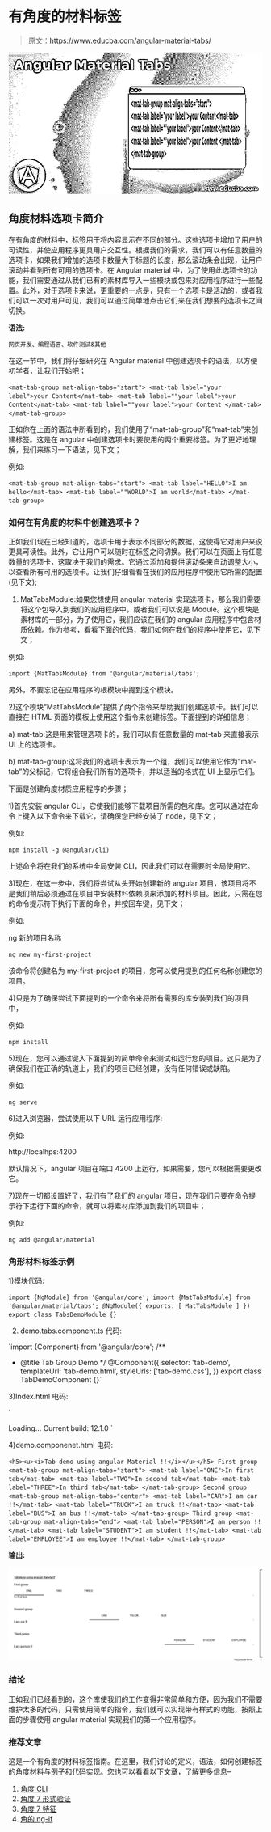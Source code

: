 # 有角度的材料标签

> 原文：<https://www.educba.com/angular-material-tabs/>

![Angular Material Tabs](img/1e2c1cbefd3d1cfd278fa3c987fbcae6.png)



## 角度材料选项卡简介

在有角度的材料中，标签用于将内容显示在不同的部分。这些选项卡增加了用户的可读性，并使应用程序更具用户交互性。根据我们的需求，我们可以有任意数量的选项卡，如果我们增加的选项卡数量大于标题的长度，那么滚动条会出现，让用户滚动并看到所有可用的选项卡。在 Angular material 中，为了使用此选项卡的功能，我们需要通过从我们已有的素材库导入一些模块或包来对应用程序进行一些配置。此外，对于选项卡来说，更重要的一点是，只有一个选项卡是活动的，或者我们可以一次对用户可见，我们可以通过简单地点击它们来在我们想要的选项卡之间切换。

**语法:**

<small>网页开发、编程语言、软件测试&其他</small>

在这一节中，我们将仔细研究在 Angular material 中创建选项卡的语法，以方便初学者，让我们开始吧；

`<mat-tab-group mat-align-tabs="start">
<mat-tab label="your label">your Content</mat-tab>
<mat-tab label=""your label">your Content</mat-tab>
<mat-tab label=""your label">your Content </mat-tab>
</mat-tab-group>`

正如你在上面的语法中所看到的，我们使用了“mat-tab-group”和“mat-tab”来创建标签。这是在 angular 中创建选项卡时要使用的两个重要标签。为了更好地理解，我们来练习一下语法，见下文；

例如:

`<mat-tab-group mat-align-tabs="start">
<mat-tab label="HELLO">I am hello</mat-tab>
<mat-tab label=""WORLD">I am world</mat-tab>
</mat-tab-group>`

### 如何在有角度的材料中创建选项卡？

正如我们现在已经知道的，选项卡用于表示不同部分的数据，这使得它对用户来说更具可读性。此外，它让用户可以随时在标签之间切换。我们可以在页面上有任意数量的选项卡，这取决于我们的需求。它通过添加和提供滚动条来自动调整大小，以查看所有可用的选项卡。让我们仔细看看在我们的应用程序中使用它所需的配置(见下文);

1) MatTabsModule:如果您想使用 angular material 实现选项卡，那么我们需要将这个包导入到我们的应用程序中，或者我们可以说是 Module。这个模块是素材库的一部分，为了使用它，我们应该在我们的 angular 应用程序中包含材质依赖。作为参考，看看下面的代码，我们如何在我们的程序中使用它，见下文；

例如:

`import {MatTabsModule} from '@angular/material/tabs';`

另外，不要忘记在应用程序的根模块中提到这个模块。

2)这个模块“MatTabsModule”提供了两个指令来帮助我们创建选项卡。我们可以直接在 HTML 页面的模板上使用这个指令来创建标签。下面提到的详细信息；

a) mat-tab:这是用来管理选项卡的，我们可以有任意数量的 mat-tab 来直接表示 UI 上的选项卡。

b) mat-tab-group:这将我们的选项卡表示为一个组，我们可以使用它作为“mat-tab”的父标记，它将组合我们所有的选项卡，并以适当的格式在 UI 上显示它们。

下面是创建角度材质应用程序的步骤；

1)首先安装 angular CLI，它使我们能够下载项目所需的包和库。您可以通过在命令上键入以下命令来下载它，请确保您已经安装了 node，见下文；

例如:

`npm install -g @angular/cli)`

上述命令将在我们的系统中全局安装 CLI，因此我们可以在需要时全局使用它。

3)现在，在这一步中，我们将尝试从头开始创建新的 angular 项目，该项目将不是我们稍后必须通过在项目中安装材料依赖项来添加的材料项目。因此，只需在您的命令提示符下执行下面的命令，并按回车键，见下文；

例如:

ng 新的项目名称

`ng new my-first-project`

该命令将创建名为 my-first-project 的项目，您可以使用提到的任何名称创建您的项目。

4)只是为了确保尝试下面提到的一个命令来将所有需要的库安装到我们的项目中，

例如:

`npm install`

5)现在，您可以通过键入下面提到的简单命令来测试和运行您的项目。这只是为了确保我们在正确的轨道上，我们的项目已经创建，没有任何错误或缺陷。

例如:

`ng serve`

6)进入浏览器，尝试使用以下 URL 运行应用程序:

例如:

http://localhps:4200

默认情况下，angular 项目在端口 4200 上运行，如果需要，您可以根据需要更改它。

7)现在一切都设置好了，我们有了我们的 angular 项目，现在我们只要在命令提示符下运行下面的命令，就可以将素材库添加到我们的项目中；

例如:

`ng add @angular/material`

### 角形材料标签示例

1)模块代码:

`import {NgModule} from '@angular/core';
import {MatTabsModule} from '@angular/material/tabs';
@NgModule({
exports: [
MatTabsModule
] })
export class TabsDemoModule {}`

2) demo.tabs.component.ts 代码:

`import {Component} from '@angular/core';
/**
* @title Tab Group Demo
*/
@Component({
selector: 'tab-demo',
templateUrl: 'tab-demo.html',
styleUrls: ['tab-demo.css'],
})
export class TabDemoComponent {}`

3)Index.html 电码:

`<!DOCTYPE html>
<html lang="en">
<head>
<meta charset="utf-8">
<meta name="viewport" content="width=device-width, initial-scale=1.0">
<link href="https://fonts.googleapis.com/icon?family=Material+Icons&display=block" rel="stylesheet">
<title>Tab Demo in Material</title>
</head>
<body class="mat-app-background">
<tab-demo>Loading...</tab-demo>
Current build: 12.1.0
</body>
</html>`

4)demo.componenet.html 电码:

`<h5><u><i>Tab demo using angular Material !!</i></u></h5>
First group
<mat-tab-group mat-align-tabs="start">
<mat-tab label="ONE">In first tab</mat-tab>
<mat-tab label="TWO">In second tab</mat-tab>
<mat-tab label="THREE">In third tab</mat-tab>
</mat-tab-group>
Second group
<mat-tab-group mat-align-tabs="center">
<mat-tab label="CAR">I am car !!</mat-tab>
<mat-tab label="TRUCK">I am truck !!</mat-tab>
<mat-tab label="BUS">I am bus !!</mat-tab>
</mat-tab-group>
Third group
<mat-tab-group mat-align-tabs="end">
<mat-tab label="PERSON">I am person !!</mat-tab>
<mat-tab label="STUDENT">I am student !!</mat-tab>
<mat-tab label="EMPLOYEE">I am employee !!</mat-tab>
</mat-tab-group>`

**输出:**

![Angular Material Tabs output](img/7d4c9fed5967957d1133b7bd92b59b92.png)



### 结论

正如我们已经看到的，这个库使我们的工作变得非常简单和方便，因为我们不需要维护太多的代码，只需使用简单的指令，我们就可以实现带有样式的功能，按照上面的步骤使用 angular material 实现我们的第一个应用程序。

### 推荐文章

这是一个有角度的材料标签指南。在这里，我们讨论的定义，语法，如何创建标签的角度材料与例子和代码实现。您也可以看看以下文章，了解更多信息–

1.  [角度 CLI](https://www.educba.com/angular-cli/)
2.  [角度 7 形式验证](https://www.educba.com/angular-7-form-validations/)
3.  [角度 7 特征](https://www.educba.com/angular-7-features/)
4.  [角的 ng-if](https://www.educba.com/angularjs-ng-if/)





